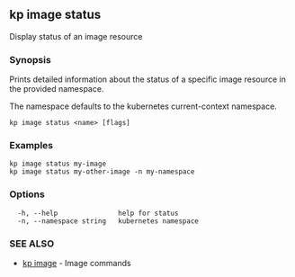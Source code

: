 ## kp image status

Display status of an image resource

### Synopsis

Prints detailed information about the status of a specific image resource in the provided namespace.

The namespace defaults to the kubernetes current-context namespace.

```
kp image status <name> [flags]
```

### Examples

```
kp image status my-image
kp image status my-other-image -n my-namespace
```

### Options

```
  -h, --help               help for status
  -n, --namespace string   kubernetes namespace
```

### SEE ALSO

* [kp image](kp_image.md)	 - Image commands


